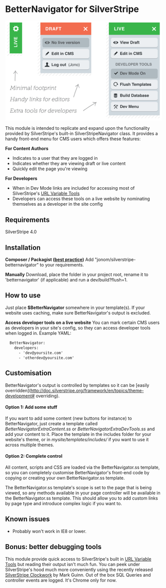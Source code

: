 # BetterNavigator for SilverStripe

![Diagram of module](images/demo.png)

This module is intended to replicate and expand upon the functionality provided by SilverStripe's built-in SilverStripeNavigator class. It provides a handy front-end menu for CMS users which offers these features:

**For Content Authors**

 * Indicates to a user that they are logged in
 * Indicates whether they are viewing draft or live content
 * Quickly edit the page you're viewing

**For Developers**

 * When in Dev Mode links are included for accessing most of SilverStripe's [URL Variable Tools](http://doc.silverstripe.org/framework/en/reference/urlvariabletools)
 * Developers can access these tools on a live website by nominating themselves as a developer in the site config

## Requirements

SilverStripe 4.0

## Installation

**Composer / Packagist ([best practice](http://doc.silverstripe.org/framework/en/trunk/installation/composer))**
Add "jonom/silverstripe-betternavigator" to your requirements.

**Manually**
Download, place the folder in your project root, rename it to 'betternavigator' (if applicable) and run a dev/build?flush=1.

## How to use

Just place **$BetterNavigator** somewhere in your template(s). If your website uses caching, make sure BetterNavigator's output is excluded.

**Access developer tools on a live website**
You can mark certain CMS users as developers in your site's config, so they can access developer tools when logged in. Example YAML:

```
  BetterNavigator:
    developers:
      - 'dev@yoursite.com'
      - 'otherdev@yoursite.com'
```

## Customisation

BetterNavigator's output is controlled by templates so it can be [easily overridden](http://doc.silverstripe.org/framework/en/topics/theme-development# overriding).

#### Option 1: Add some stuff

If you want to add some content (new buttons for instance) to BetterNavigator, just create a template called *BetterNavigatorExtraContent.ss* or *BetterNavigatorExtraDevTools.ss* and add your content to it. Place the template in the includes folder for your website's theme, or in *mysite/templates/includes/* if you want to use it across multiple themes.

#### Option 2: Complete control

All content, scripts and CSS are loaded via the BetterNavigator.ss template, so you can completely customise BetterNavigator's front-end code by copying or creating your own BetterNavigator.ss template.

The BetterNavigator.ss template's scope is set to the page that is being viewed, so any methods available in your page controller will be available in the BetterNavigator.ss template. This should allow you to add custom links by page type and introduce complex logic if you want to.

## Known issues

 * Probably won't work in IE8 or lower.

## Bonus: better debugging tools

This module provide quick access to SilverStripe's built in [URL Variable Tools](http://doc.silverstripe.org/framework/en/reference/urlvariabletools) but reading their output isn't much fun. You can peek under SilverStripe's hood much more conveniently using the recently released [SilverStripe Clockwork](https://github.com/markguinn/silverstripe-clockwork) by Mark Guinn. Out of the box SQL Queries and controller events are logged. It's Chrome only for now.
